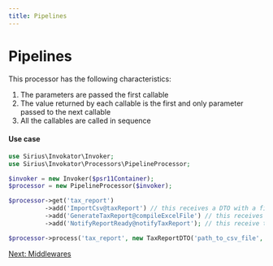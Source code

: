 ```yaml
---
title: Pipelines
---
```


# Pipelines

This processor has the following characteristics:
1. The parameters are passed the first callable
2. The value returned by each callable is the first and only parameter passed to the next callable
3. All the callables are called in sequence

#### Use case

```php
use Sirius\Invokator\Invoker;
use Sirius\Invokator\Processors\PipelineProcessor;

$invoker = new Invoker($psr11Container);
$processor = new PipelineProcessor($invoker);

$processor->get('tax_report')
          ->add('ImportCsv@taxReport') // this receives a DTO with a file and a user ID, imports it into a table and returns a DTO with the table name and user ID
          ->add('GenerateTaxReport@compileExcelFile') // this receives the DTO returned by the previous callable, returns a DTO with the name of the XLS file and user ID
          ->add('NotifyReportReady@notifyTaxReport'); // this receive the DTO from the previous callable and sends an email

$processor->process('tax_report', new TaxReportDTO('path_to_csv_file', 'user_id') );
```

[Next: Middlewares](2_3_middlewares.md)

